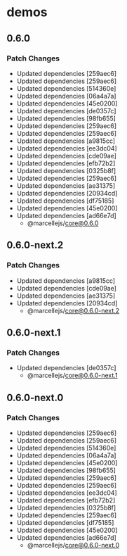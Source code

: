 # demos

## 0.6.0

### Patch Changes

- Updated dependencies [259aec6]
- Updated dependencies [259aec6]
- Updated dependencies [514360e]
- Updated dependencies [06a4a7a]
- Updated dependencies [45e0200]
- Updated dependencies [de0357c]
- Updated dependencies [98fb655]
- Updated dependencies [259aec6]
- Updated dependencies [259aec6]
- Updated dependencies [a9815cc]
- Updated dependencies [ee3dc04]
- Updated dependencies [cde09ae]
- Updated dependencies [efb72b2]
- Updated dependencies [0325b8f]
- Updated dependencies [259aec6]
- Updated dependencies [ae31375]
- Updated dependencies [20934cd]
- Updated dependencies [df75185]
- Updated dependencies [45e0200]
- Updated dependencies [ad66e7d]
  - @marcellejs/core@0.6.0

## 0.6.0-next.2

### Patch Changes

- Updated dependencies [a9815cc]
- Updated dependencies [cde09ae]
- Updated dependencies [ae31375]
- Updated dependencies [20934cd]
  - @marcellejs/core@0.6.0-next.2

## 0.6.0-next.1

### Patch Changes

- Updated dependencies [de0357c]
  - @marcellejs/core@0.6.0-next.1

## 0.6.0-next.0

### Patch Changes

- Updated dependencies [259aec6]
- Updated dependencies [259aec6]
- Updated dependencies [514360e]
- Updated dependencies [06a4a7a]
- Updated dependencies [45e0200]
- Updated dependencies [98fb655]
- Updated dependencies [259aec6]
- Updated dependencies [259aec6]
- Updated dependencies [ee3dc04]
- Updated dependencies [efb72b2]
- Updated dependencies [0325b8f]
- Updated dependencies [259aec6]
- Updated dependencies [df75185]
- Updated dependencies [45e0200]
- Updated dependencies [ad66e7d]
  - @marcellejs/core@0.6.0-next.0
